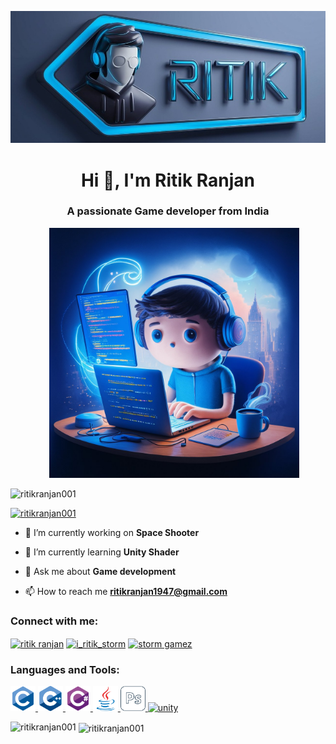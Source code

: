 ![MasterHead](https://github.com/Ritikranjan001/AR-Marker/blob/main/Assets/git%20banner%20(3).jpeg)
<h1 align="center">Hi 👋, I'm Ritik Ranjan</h1>
<h3 align="center">A passionate Game developer from India</h3>
<p align="center">
  <img alt="Coding" width="400" src="https://github.com/Ritikranjan001/AR-Marker/blob/main/coder.jpeg" style="margin-left: 20px;">
</p>


<p align="left"> <img src="https://komarev.com/ghpvc/?username=ritikranjan001&label=Profile%20views&color=0e75b6&style=flat" alt="ritikranjan001" /> </p>

<p align="left"> <a href="https://github.com/ryo-ma/github-profile-trophy"><img src="https://github-profile-trophy.vercel.app/?username=ritikranjan001" alt="ritikranjan001" /></a> </p>

- 🔭 I’m currently working on **Space Shooter**

- 🌱 I’m currently learning **Unity Shader**

- 💬 Ask me about **Game development**

- 📫 How to reach me **ritikranjan1947@gmail.com**

<h3 align="left">Connect with me:</h3>
<p align="left">
<a href="https://www.linkedin.com/in/ritik-ranjan-me/ "target="blank"><img align="center" src="https://raw.githubusercontent.com/rahuldkjain/github-profile-readme-generator/master/src/images/icons/Social/linked-in-alt.svg" alt="ritik ranjan" height="30" width="40" /></a>
<a href="https://instagram.com/i_ritik_storm" target="blank"><img align="center" src="https://raw.githubusercontent.com/rahuldkjain/github-profile-readme-generator/master/src/images/icons/Social/instagram.svg" alt="i_ritik_storm" height="30" width="40" /></a>
<a href="https://www.youtube.com/channel/UCl7F-slUe2P5hNlTj9fQFNQ" target="blank"><img align="center" src="https://raw.githubusercontent.com/rahuldkjain/github-profile-readme-generator/master/src/images/icons/Social/youtube.svg" alt="storm gamez" height="30" width="40" /></a>
</p>

<h3 align="left">Languages and Tools:</h3>
<p align="left"> <a href="https://www.cprogramming.com/" target="_blank" rel="noreferrer"> <img src="https://raw.githubusercontent.com/devicons/devicon/master/icons/c/c-original.svg" alt="c" width="40" height="40"/> </a> <a href="https://www.w3schools.com/cpp/" target="_blank" rel="noreferrer"> <img src="https://raw.githubusercontent.com/devicons/devicon/master/icons/cplusplus/cplusplus-original.svg" alt="cplusplus" width="40" height="40"/> </a> <a href="https://www.w3schools.com/cs/" target="_blank" rel="noreferrer"> <img src="https://raw.githubusercontent.com/devicons/devicon/master/icons/csharp/csharp-original.svg" alt="csharp" width="40" height="40"/> </a> <a href="https://www.java.com" target="_blank" rel="noreferrer"> <img src="https://raw.githubusercontent.com/devicons/devicon/master/icons/java/java-original.svg" alt="java" width="40" height="40"/> </a> <a href="https://www.photoshop.com/en" target="_blank" rel="noreferrer"> <img src="https://raw.githubusercontent.com/devicons/devicon/master/icons/photoshop/photoshop-line.svg" alt="photoshop" width="40" height="40"/> </a> <a href="https://unity.com/" target="_blank" rel="noreferrer"> <img src="https://www.vectorlogo.zone/logos/unity3d/unity3d-icon.svg" alt="unity" width="40" height="40"/> </a> </p>

<p><img align="left" src="https://github-readme-stats.vercel.app/api/top-langs?username=ritikranjan001&show_icons=true&locale=en&layout=compact" alt="ritikranjan001" /></p>

<p>&nbsp;<img align="center" src="https://github-readme-stats.vercel.app/api?username=ritikranjan001&show_icons=true&locale=en" alt="ritikranjan001" /></p>
